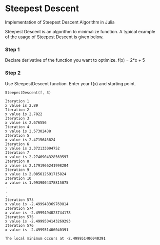 # Steepest Descent
Implementation of Steepest Descent Algorithm in Julia

Steepest Descent is an algorithm to minimalize function. A typical example of the usage of Steepest Descent is given below.

### Step 1
Declare derivative of the function you want to optimize.
  f(x) = 2*x + 5

### Step 2
Use SteepestDescent function. Enter your f(x) and starting point.

    SteepestDescent(f, 3)
  
    Iteration 1
    x value is 2.89
    Iteration 2
    x value is 2.7822
    Iteration 3
    x value is 2.676556
    Iteration 4
    x value is 2.57302488
    Iteration 5
    x value is 2.4715643824
    Iteration 6
    x value is 2.372133094752
    Iteration 7
    x value is 2.2746904328569597
    Iteration 8
    x value is 2.1791966241998204
    Iteration 9
    x value is 2.085612691715824
    Iteration 10
    x value is 1.9939004378815075
    .
    .
    .
    Iteration 573
    x value is -2.499948369769814
    Iteration 574
    x value is -2.4999494023744178
    Iteration 575
    x value is -2.4999504143269293
    Iteration 576
    x value is -2.499951406040391

    The local minimum occurs at -2.499951406040391


